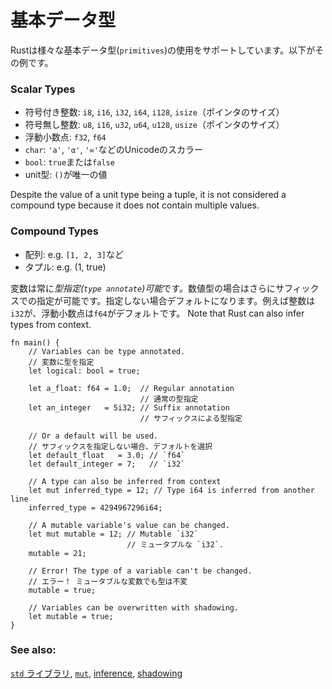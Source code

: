 <!--
# Primitives
-->
# 基本データ型

<!--
Rust provides access to a wide variety of `primitives`. A sample includes:
-->
Rustは様々な基本データ型(`primitives`)の使用をサポートしています。以下がその例です。


### Scalar Types

<!--
* signed integers: `i8`, `i16`, `i32`, `i64`, `i128` and `isize` (pointer size)
* unsigned integers: `u8`, `u16`, `u32`, `u64`, `u128` and `usize` (pointer
  size)
* floating point: `f32`, `f64`
* `char` Unicode scalar values like `'a'`, `'α'` and `'∞'` (4 bytes each)
* `bool` either `true` or `false`
* and the unit type `()`, whose only possible value is an empty tuple: `()`
-->
* 符号付き整数: `i8`, `i16`, `i32`, `i64`, `i128`, `isize`（ポインタのサイズ）
* 符号無し整数: `u8`, `i16`, `u32`, `u64`, `u128`, `usize`（ポインタのサイズ）
* 浮動小数点: `f32`, `f64`
* `char`: `'a'`, `'α'`, `'∞'`などのUnicodeのスカラー
* `bool`: `true`または`false`
* unit型: `()`が唯一の値

Despite the value of a unit type being a tuple, it is not considered a
compound type because it does not contain multiple values. 

### Compound Types

<!--
* arrays like `[1, 2, 3]`
* tuples like `(1, true)`
-->
* 配列: e.g. `[1, 2, 3]`など
* タプル: e.g. (1, true)

<!--
Variables can always be *type annotated*. Numbers may additionally be
annotated via a *suffix* or *by default*. Integers default to `i32` and
floats to `f64`. Note that Rust can also infer types from context.
-->
変数は常に*型指定(`type annotate`)可能*です。数値型の場合はさらにサフィックスでの指定が可能です。指定しない場合デフォルトになります。例えば整数は`i32`が、浮動小数点は`f64`がデフォルトです。
Note that Rust can also infer types from context.

```rust,editable,ignore,mdbook-runnable
fn main() {
    // Variables can be type annotated.
    // 変数に型を指定
    let logical: bool = true;

    let a_float: f64 = 1.0;  // Regular annotation
                             // 通常の型指定
    let an_integer   = 5i32; // Suffix annotation
                             // サフィックスによる型指定

    // Or a default will be used.
    // サフィックスを指定しない場合、デフォルトを選択
    let default_float   = 3.0; // `f64`
    let default_integer = 7;   // `i32`
    
    // A type can also be inferred from context 
    let mut inferred_type = 12; // Type i64 is inferred from another line
    inferred_type = 4294967296i64;
    
    // A mutable variable's value can be changed.
    let mut mutable = 12; // Mutable `i32`
                          // ミュータブルな `i32`.
    mutable = 21;
    
    // Error! The type of a variable can't be changed.
    // エラー！ ミュータブルな変数でも型は不変
    mutable = true;
    
    // Variables can be overwritten with shadowing.
    let mutable = true;
}
```

### See also:

<!--
[the `std` library][std], [`mut`][mut], [inference], and [shadowing]
-->
[`std` ライブラリ][std], [`mut`][mut], [inference], [shadowing]

[std]: https://doc.rust-lang.org/std/
[mut]: variable_bindings/mut.md
[inference]: types/inference.md
[shadowing]: variable_bindings/scope.md
